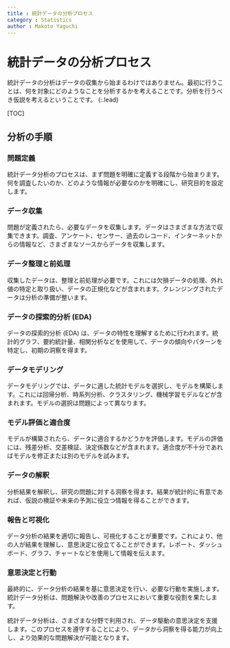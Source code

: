 ```yaml
---
title : 統計データの分析プロセス
category : Statistics
author : Makoto Yaguchi
---
```


# 統計データの分析プロセス
統計データの分析はデータの収集から始まるわけではありません。最初に行うことは、何を対象にどのようなことを分析するかを考えることです。分析を行うべき仮説を考えるということです。
{:.lead}

[TOC]

## 分析の手順

### 問題定義
統計データ分析のプロセスは、まず問題を明確に定義する段階から始まります。何を調査したいのか、どのような情報が必要なのかを明確にし、研究目的を設定します。

### データ収集
問題が定義されたら、必要なデータを収集します。データはさまざまな方法で収集できます。調査、アンケート、センサー、過去のレコード、インターネットからの情報など、さまざまなソースからデータを収集します。

### データ整理と前処理
収集したデータは、整理と前処理が必要です。これには欠損データの処理、外れ値の特定と取り扱い、データの正規化などが含まれます。クレンジングされたデータは分析の準備が整います。

### データの探索的分析 (EDA)
データの探索的分析 (EDA) は、データの特性を理解するために行われます。統計的グラフ、要約統計量、相関分析などを使用して、データの傾向やパターンを特定し、初期の洞察を得ます。

### データモデリング
データモデリングでは、データに適した統計モデルを選択し、モデルを構築します。これには回帰分析、時系列分析、クラスタリング、機械学習モデルなどが含まれます。モデルの選択は問題によって異なります。

### モデル評価と適合度
モデルが構築されたら、データに適合するかどうかを評価します。モデルの評価には、残差分析、交差検証、決定係数などが含まれます。適合度が不十分であればモデルを修正または別のモデルを試みます。

### データの解釈
分析結果を解釈し、研究の問題に対する洞察を得ます。結果が統計的に有意であれば、仮説の検証や未来の予測に役立つ情報を得ることができます。

### 報告と可視化
データ分析の結果を適切に報告し、可視化することが重要です。これにより、他の人が結果を理解し、意思決定に役立てることができます。レポート、ダッシュボード、グラフ、チャートなどを使用して情報を伝えます。

### 意思決定と行動
最終的に、データ分析の結果を基に意思決定を行い、必要な行動を実施します。統計データ分析は、問題解決や改善のプロセスにおいて重要な役割を果たします。

統計データ分析は、さまざまな分野で利用され、データ駆動の意思決定を支援します。このプロセスを遵守することにより、データから洞察を得る能力が向上し、より効果的な問題解決が可能となります。



